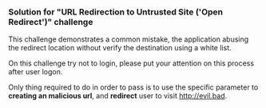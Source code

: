 ### Solution for "URL Redirection to Untrusted Site ('Open Redirect')" challenge

This challenge demonstrates a common mistake, the application abusing the redirect location without verify the destination using a white list.

On this challenge try not to login, please put your attention on this process after user logon. 

Only thing required to do in order to pass is to use the specific parameter to **creating an malicious url**, and **redirect** user to visit http://evil.bad.